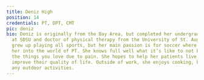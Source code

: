```yaml
---
title: Deniz High
position: 14
credentials: PT, DPT, CMT
pic: deniz
bio: Deniz is originally from the Bay Area, but completed her undergraduate degree
  at SDSU and doctor of physical therapy from the University of St. Augustine. She
  grew up playing all sports, but her main passion is for soccer where an injury brought
  her into the world of PT. She knows full well what it’s like to not be able to do
  the things you love due to pain. She hopes to help her patients live pain-free and
  improve their quality of life. Outside of work, she enjoys cooking, baking, and
  any outdoor activities.
---
```


